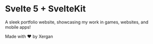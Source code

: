 # Svelte 5 + SvelteKit

A sleek portfolio website, showcasing my work in games, websites, and mobile apps!

Made with ❤️ by Xergan
